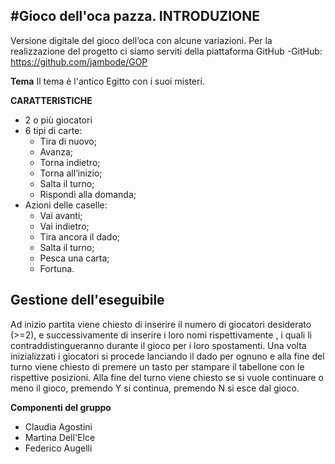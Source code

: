 #Gioco dell'oca pazza.
**INTRODUZIONE**
-----
Versione digitale del gioco dell’oca con alcune variazioni.
Per la realizzazione del progetto ci siamo serviti della piattaforma GitHub
-GitHub:  <https://github.com/jambode/GOP>

**Tema**
Il tema è l'antico Egitto con i suoi misteri.  

**CARATTERISTICHE**
 * 2 o più giocatori
 * 6 tipi di carte:
   *  Tira di nuovo;
   *  Avanza;
   *  Torna indietro;
   *  Torna all’inizio;
   *  Salta il turno;
   *  Rispondi alla domanda;
 * Azioni delle caselle:
   *  Vai avanti;
   *  Vai indietro;
   *  Tira ancora il dado;
   *  Salta il turno;
   *  Pesca una carta;
   *  Fortuna.
   
  **Gestione dell'eseguibile**
  ------
  Ad inizio partita viene chiesto di inserire il numero di giocatori desiderato (>=2), e successivamente di inserire i 
  loro nomi rispettivamente , i quali li contraddistingueranno durante il gioco per i loro spostamenti.
  Una volta inizializzati i giocatori si procede lanciando il dado per ognuno e alla fine del turno viene chiesto di 
  premere un tasto per stampare il tabellone 
  con le rispettive posizioni. 
  Alla fine del turno viene chiesto se si vuole continuare o meno il gioco, premendo Y si continua, premendo N si esce dal gioco.
  
  **Componenti del gruppo**
  * Claudia Agostini
  * Martina Dell'Elce
  * Federico Augelli
